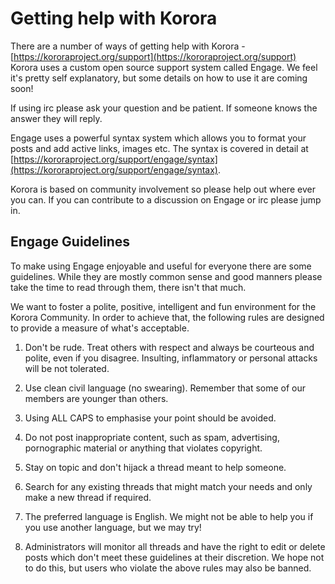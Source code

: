 # Getting help with Korora

There are a number of ways of getting help with Korora - [https://kororaproject.org/support](https://kororaproject.org/support) Korora uses a custom open source support system called Engage. We feel it's pretty self explanatory, but some details on how to use it are coming soon!

If using irc please ask your question and be patient. If someone knows the answer they will reply.

Engage uses a powerful syntax system which allows you to format your posts and add active links, images etc. The syntax is covered in detail at [https://kororaproject.org/support/engage/syntax](https://kororaproject.org/support/engage/syntax).

Korora is based on community involvement so please help out where ever you can. If you can contribute to a discussion on Engage or irc please jump in.

## Engage Guidelines

To make using Engage enjoyable and useful for everyone there are some guidelines. While they are mostly common sense and good manners please take the time to read through them, there isn't that much.

We want to foster a polite, positive, intelligent and fun environment for the Korora Community. In order to achieve that, the following rules are designed to provide a measure of what's acceptable.

1. Don't be rude. Treat others with respect and always be courteous and polite, even if you disagree. Insulting, inflammatory or personal attacks will be not tolerated.

2. Use clean civil language (no swearing). Remember that some of our members are younger than others.

3. Using ALL CAPS to emphasise your point should be avoided.

4. Do not post inappropriate content, such as spam, advertising, pornographic material or anything that violates copyright.

5. Stay on topic and don't hijack a thread meant to help someone.

6. Search for any existing threads that might match your needs and only make a new thread if required.

7. The preferred language is English. We might not be able to help you if you use another language, but we may try!

8. Administrators will monitor all threads and have the right to edit or delete posts which don't meet these guidelines at their discretion. We hope not to do this, but users who violate the above rules may also be banned.
